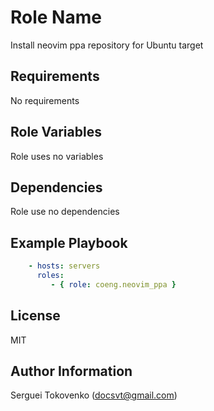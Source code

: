 Role Name
=========

Install neovim ppa repository for Ubuntu target

Requirements
------------

No requirements

Role Variables
--------------

Role uses no variables

Dependencies
------------

Role use no dependencies

Example Playbook
----------------

```yaml
    - hosts: servers
      roles:
         - { role: coeng.neovim_ppa }
```

License
-------

MIT

Author Information
------------------

Serguei Tokovenko (docsvt@gmail.com)
